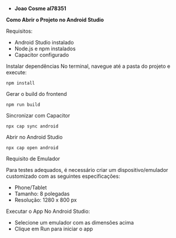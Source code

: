 - **Joao Cosme al78351**

**Como Abrir o Projeto no Android Studio**

Requisitos:
- Android Studio instalado
- Node.js e npm instalados
- Capacitor configurado

Instalar dependências
No terminal, navegue até a pasta do projeto e execute:

    npm install

Gerar o build do frontend

    npm run build

Sincronizar com Capacitor

    npx cap sync android

Abrir no Android Studio

    npx cap open android

Requisito de Emulador

Para testes adequados, é necessário criar um dispositivo/emulador customizado com as seguintes especificações:
- Phone/Tablet
- Tamanho: 8 polegadas
- Resolução: 1280 x 800 px

Executar o App
No Android Studio:
- Selecione um emulador com as dimensões acima
- Clique em Run para iniciar o app
